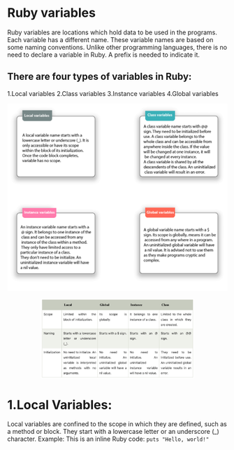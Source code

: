 # Ruby variables
Ruby variables are locations which hold data to be used in the programs. Each variable has a different name. These variable names are based on some naming conventions. Unlike other programming languages, there is no need to declare a variable in Ruby. A prefix is needed to indicate it.

## There are four types of variables in Ruby:

  1.Local variables
  2.Class variables
  3.Instance variables
  4.Global variables

<p align="center">
  <img src="ruby-variables.png" alt="Image" >
</p>

<p align="center">
  <img src="VAR.png" alt="Image" width="70%">
</p>


# 1.Local Variables:

Local variables are confined to the scope in which they are defined, such as a method or block.
They start with a lowercase letter or an underscore (_) character.
Example:
This is an inline Ruby code: `puts "Hello, world!"`
